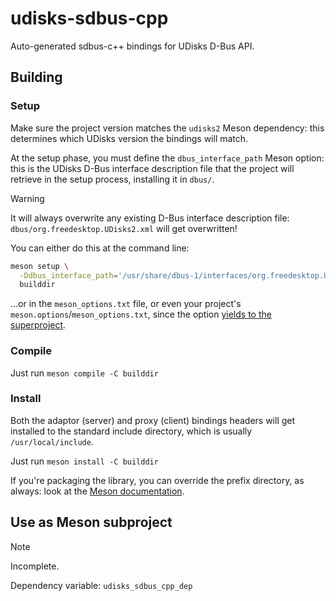 # udisks-sdbus-cpp

Auto-generated sdbus-c++ bindings for UDisks D-Bus API.

## Building

### Setup

Make sure the project version matches the `udisks2` Meson dependency:
this determines which UDisks version the bindings will match.

At the setup phase, you must define the `dbus_interface_path` Meson option:
this is the UDisks D-Bus interface description file that the project will
retrieve in the setup process, installing it in `dbus/`.

> [!WARNING]
> It will always overwrite any existing D-Bus interface description file:
> `dbus/org.freedesktop.UDisks2.xml` will get overwritten!

You can either do this at the command line:

```sh
meson setup \
  -Ddbus_interface_path='/usr/share/dbus-1/interfaces/org.freedesktop.UDisks2.xml' \
  builddir
```

...or in the `meson_options.txt` file, or even your project's
`meson.options`/`meson_options.txt`, since the option [yields to the
superproject](https://mesonbuild.com/Build-options.html#yielding-to-superproject-option).

### Compile

Just run `meson compile -C builddir`

### Install

Both the adaptor (server) and proxy (client) bindings headers will get installed
to the standard include directory, which is usually `/usr/local/include`.

Just run `meson install -C builddir`

If you're packaging the library, you can override the prefix directory, as
always: look at the [Meson documentation](https://mesonbuild.com/Installing.html#destdir-support).

## Use as Meson subproject

> [!NOTE]
> Incomplete.

<!-- TODO(xlacroixx): complete -->

Dependency variable: `udisks_sdbus_cpp_dep`
